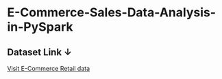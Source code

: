 # E-Commerce-Sales-Data-Analysis-in-PySpark

## Dataset Link ↓ <!DOCTYPE html>
<html>
<head>
    
</head>
<body>

<!-- Define a URL using the anchor tag -->
<a href="https://lnkd.in/gwWRnzVW">Visit E-Commerce Retail data</a>

</body>
</html>

